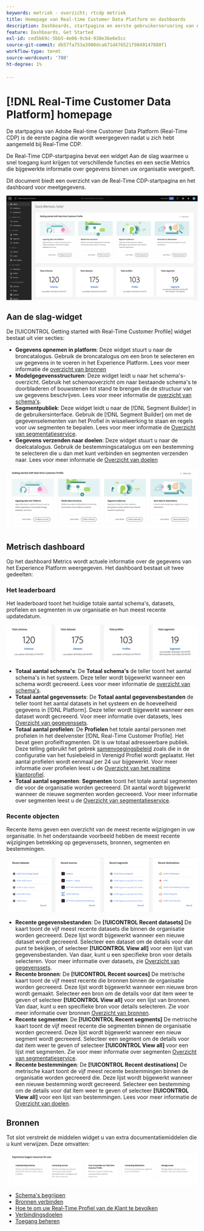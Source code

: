 ```yaml
---
keywords: metriek - overzicht; rtcdp metriek
title: Homepage van Real-time Customer Data Platform en dashboards
description: Dashboards, startpagina en eerste gebruikerservaring van Adobe Experience Platform
feature: Dashboards, Get Started
exl-id: ced5b69c-5bb5-4e06-9cb4-938e36e6e5cc
source-git-commit: db57fa753a3980dca671d476521f9849147880f1
workflow-type: tm+mt
source-wordcount: '780'
ht-degree: 1%

---
```


# [!DNL Real-Time Customer Data Platform] homepage

De startpagina van Adobe Real-time Customer Data Platform (Real-Time CDP) is de eerste pagina die wordt weergegeven nadat u zich hebt aangemeld bij Real-Time CDP.

De Real-Time CDP-startpagina bevat een widget Aan de slag waarmee u snel toegang kunt krijgen tot verschillende functies en een sectie Metrics die bijgewerkte informatie over gegevens binnen uw organisatie weergeeft.

Dit document biedt een overzicht van de Real-Time CDP-startpagina en het dashboard voor meetgegevens.

![De homepage van Platform UI.](assets/platform-home/home.png)

## Aan de slag-widget

De [!UICONTROL Getting started with Real-Time Customer Profile] widget bestaat uit vier secties:

* **Gegevens opnemen in platform**: Deze widget stuurt u naar de broncatalogus. Gebruik de broncatalogus om een bron te selecteren en uw gegevens in te voeren in het Experience Platform. Lees voor meer informatie de [overzicht van bronnen](../sources/home.md)
* **Modelgegevensstructuren**: Deze widget leidt u naar het schema&#39;s-overzicht. Gebruik het schemaoverzicht om naar bestaande schema&#39;s te doorbladeren of bouwstenen tot stand te brengen die de structuur van uw gegevens beschrijven. Lees voor meer informatie de [overzicht van schema&#39;s](../xdm/home.md).
* **Segmentpubliek**: Deze widget leidt u naar de [!DNL Segment Builder] in de gebruikersinterface. Gebruik de [!DNL Segment Builder] om met de gegevenselementen van het Profiel in wisselwerking te staan en regels voor uw segmenten te bepalen. Lees voor meer informatie de [Overzicht van segmentatieservice](../segmentation/home.md).
* **Gegevens verzenden naar doelen**: Deze widget stuurt u naar de doelcatalogus. Gebruik de bestemmingscatalogus om een bestemming te selecteren die u dan met kunt verbinden en segmenten verzenden naar. Lees voor meer informatie de [Overzicht van doelen](../destinations/home.md)

![De startpagina van de platformgebruikersinterface met de widget Aan de slag](assets/platform-home/getting-started-widget.png)

## Metrisch dashboard

Op het dashboard Metrics wordt actuele informatie over de gegevens van het Experience Platform weergegeven. Het dashboard bestaat uit twee gedeelten:

### Het leaderboard

Het leaderboard toont het huidige totale aantal schema&#39;s, datasets, profielen en segmenten in uw organisatie en hun meest recente updatedatum.

![De leaderboard-sectie in de UI-startpagina van het platform.](assets/platform-home/leaderboard.png)

* **Totaal aantal schema&#39;s**: De **Totaal schema&#39;s** de teller toont het aantal schema&#39;s in het systeem. Deze teller wordt bijgewerkt wanneer een schema wordt gecreeerd. Lees voor meer informatie de [overzicht van schema&#39;s](../xdm/home.md).
* **Totaal aantal gegevenssets**: De **Totaal aantal gegevensbestanden** de teller toont het aantal datasets in het systeem en de hoeveelheid gegevens in [!DNL Platform]. Deze teller wordt bijgewerkt wanneer een dataset wordt gecreeerd. Voor meer informatie over datasets, lees [Overzicht van gegevenssets](../catalog/datasets/overview.md).
* **Totaal aantal profielen**: De **Profielen** het totale aantal personen met profielen in het deelvenster [!DNL Real-Time Customer Profile]. Het bevat geen profielfragmenten. Dit is uw totaal adresseerbare publiek. Deze telling gebruikt het gebrek [samenvoegingsbeleid](profile/merge-policies.md) zoals die in de configuratie van het fusiebeleid in Verenigd Profiel wordt geplaatst. Het aantal profielen wordt eenmaal per 24 uur bijgewerkt. Voor meer informatie over profielen leest u de [Overzicht van het realtime klantprofiel](../profile/home.md).
* **Totaal aantal segmenten**: **Segmenten** toont het totale aantal segmenten die voor de organisatie worden gecreeerd. Dit aantal wordt bijgewerkt wanneer de nieuwe segmenten worden gecreeerd. Voor meer informatie over segmenten leest u de [Overzicht van segmentatieservice](../segmentation/home.md).

### Recente objecten

Recente items geven een overzicht van de meest recente wijzigingen in uw organisatie. In het onderstaande voorbeeld hebben de meest recente wijzigingen betrekking op gegevenssets, bronnen, segmenten en bestemmingen.

![De recente puntensectie in de homepage van UI van het Platform.](assets/platform-home/recent-items.png)

* **Recente gegevensbestanden**: De **[!UICONTROL Recent datasets]** De kaart toont de vijf meest recente datasets die binnen de organisatie worden gecreeerd. Deze lijst wordt bijgewerkt wanneer een nieuwe dataset wordt gecreeerd. Selecteer een dataset om de details voor dat punt te bekijken, of selecteer **[!UICONTROL View all]** voor een lijst van gegevensbestanden. Van daar, kunt u een specifieke bron voor details selecteren. Voor meer informatie over datasets, zie [Overzicht van gegevenssets](../catalog/datasets/overview.md).
* **Recente bronnen**: De **[!UICONTROL Recent sources]** De metrische kaart toont de vijf meest recente die bronnen binnen de organisatie worden gecreeerd. Deze lijst wordt bijgewerkt wanneer een nieuwe bron wordt gemaakt. Selecteer een bron om de details voor dat item weer te geven of selecteer **[!UICONTROL View all]** voor een lijst van bronnen. Van daar, kunt u een specifieke bron voor details selecteren. Zie voor meer informatie over bronnen [Overzicht van bronnen](../sources/home.md).
* **Recente segmenten**: De **[!UICONTROL Recent segments]** De metrische kaart toont de vijf meest recente die segmenten binnen de organisatie worden gecreeerd. Deze lijst wordt bijgewerkt wanneer een nieuw segment wordt gecreeerd. Selecteer een segment om de details voor dat item weer te geven of selecteer **[!UICONTROL View all]** voor een lijst met segmenten. Zie voor meer informatie over segmenten [Overzicht van segmentatieservice](../segmentation/home.md).
* **Recente bestemmingen**: De **[!UICONTROL Recent destinations]** De metrische kaart toont de vijf meest recente bestemmingen binnen de organisatie worden gecreeerd die. Deze lijst wordt bijgewerkt wanneer een nieuwe bestemming wordt gecreeerd. Selecteer een bestemming om de details voor dat item weer te geven of selecteer **[!UICONTROL View all]** voor een lijst van bestemmingen. Lees voor meer informatie de [Overzicht van doelen](../destinations/home.md).

## Bronnen

Tot slot verstrekt de middelen widget u van extra documentatiemiddelen die u kunt verwijzen. Deze omvatten:

![De middelensectie in de homepage van UI van het Platform.](assets/platform-home/resources.png)

* [Schema&#39;s begrijpen](../xdm/schema/composition.md)
* [Bronnen verbinden](../sources/home.md)
* [Hoe te om uw Real-Time Profiel van de Klant te bevolken](../profile/home.md)
* [Verbindingsdoelen](../destinations/home.md)
* [Toegang beheren](../access-control/abac/overview.md)

<!-- ### Successful profile records

In the leaderboard **[!UICONTROL Successful profile records]** shows the total number of records that have been successfully processed into the profile.

There is also a metric card that shows the percentage of successful records. Select **[!UICONTROL View datasets]** to see more details about the profile records. Hover over the colored area of the graph to see additional details:

![image](assets/home-profilerecords-details.PNG)

The number of successful profile records is updated hourly. 

For more information about profiles, see [A unified view of your customer in Real-Time CDP](profile/profile-overview.md).

### Total profile records

The **[!UICONTROL Total profile records]** metric card shows the total number of data records enabled to feed into the profiles, and the percentage that are successful, updated once per day. This does not include all data in the data lake, because some data might not be enabled to feed into the profiles.

 Hover over the colored area of the graph to see additional details about the successful profiles:

![image](assets/home-profile-details.PNG)

Select **[!UICONTROL View profiles]** to see more details about the profile records.

For more information about profiles, see [A unified view of your customer in Real-Time CDP](profile/profile-overview.md).

For more information about viewing a specific profile, see [Profile viewer](profile/profile-viewer.md).

### Failed profile records

In the leaderboard, **[!UICONTROL Failed profile records]** counts the number of records that failed to process into the profile.

The **[!UICONTROL Failed profile records]** metric card shows this count, and includes a graphical representation that helps you see how failures have trended during the time shown below the graphic. This chart is updated hourly. Select **[!UICONTROL View datasets]** to see more details about the profile records.

The number of failed profile records is updated hourly. -->
